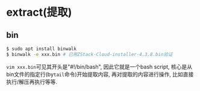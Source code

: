 # extract(提取)
## bin
```bash
$ sudo apt install binwalk
$ binwalk -e xxx.bin # 已用ZStack-Cloud-installer-4.3.8.bin验证
```

`vim xxx.bin`可见其开头是"#!/bin/bash", 因此它就是一个bash script, 核心是从bin文件的指定行(by`tail`命令)开始提取内容, 再对提取的内容进行操作, 比如直接执行/解压再执行等等.